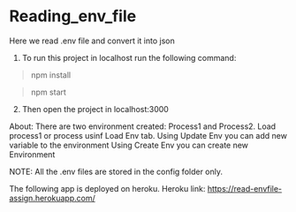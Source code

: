 # Reading_env_file
Here we read .env file and convert it into json

1. To run this project in localhost run the following command:

> npm install

> npm start

2. Then open the project in localhost:3000

About:
There are two environment created: Process1 and Process2. Load process1 or process usinf Load Env tab.
Using Update Env you can add new variable to the environment
Using Create Env you can create new Environment

NOTE:
All the .env files are stored in the config folder only.

The following app is deployed on heroku. Heroku link: https://read-envfile-assign.herokuapp.com/
